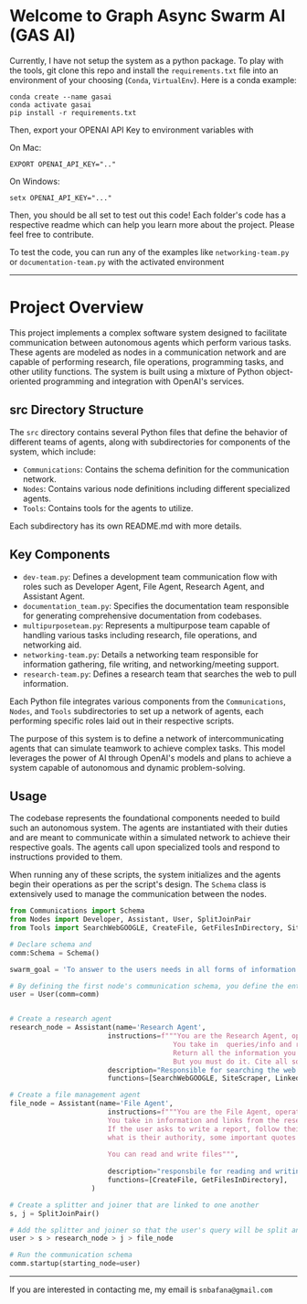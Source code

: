 # Welcome to Graph Async Swarm AI (GAS AI) 

Currently, I have not setup the system as a python package. To play with the tools, git clone this repo and install the `requirements.txt` file into an environment of your choosing (`Conda`, `VirtualEnv`). Here is a conda example:

```shell
conda create --name gasai
conda activate gasai
pip install -r requirements.txt
```

Then, export your OPENAI API Key to environment variables with 

On Mac: 
```shell 
EXPORT OPENAI_API_KEY=".."
```

On Windows:
```shell
setx OPENAI_API_KEY="..."
```

Then, you should be all set to test out this code! Each folder's code has a respective readme which can help you learn more about the project. Please feel free to contribute. 

To test the code, you can run any of the examples like `networking-team.py` or `documentation-team.py` with the activated environment

---

# Project Overview

This project implements a complex software system designed to facilitate communication between autonomous agents which perform various tasks. These agents are modeled as nodes in a communication network and are capable of performing research, file operations, programming tasks, and other utility functions. The system is built using a mixture of Python object-oriented programming and integration with OpenAI's services.

## src Directory Structure

The `src` directory contains several Python files that define the behavior of different teams of agents, along with subdirectories for components of the system, which include:

- `Communications`: Contains the schema definition for the communication network.
- `Nodes`: Contains various node definitions including different specialized agents.
- `Tools`: Contains tools for the agents to utilize.

Each subdirectory has its own README.md with more details.

## Key Components

- `dev-team.py`: Defines a development team communication flow with roles such as Developer Agent, File Agent, Research Agent, and Assistant Agent.
- `documentation_team.py`: Specifies the documentation team responsible for generating comprehensive documentation from codebases.
- `multipurposeteam.py`: Represents a multipurpose team capable of handling various tasks including research, file operations, and networking aid.
- `networking-team.py`: Details a networking team responsible for information gathering, file writing, and networking/meeting support.
- `research-team.py`: Defines a research team that searches the web to pull information.

Each Python file integrates various components from the `Communications`, `Nodes`, and `Tools` subdirectories to set up a network of agents, each performing specific roles laid out in their respective scripts.

The purpose of this system is to define a network of intercommunicating agents that can simulate teamwork to achieve complex tasks. This model leverages the power of AI through OpenAI's models and plans to achieve a system capable of autonomous and dynamic problem-solving.

## Usage

The codebase represents the foundational components needed to build such an autonomous system. The agents are instantiated with their duties and are meant to communicate within a simulated network to achieve their respective goals. The agents call upon specialized tools and respond to instructions provided to them.

When running any of these scripts, the system initializes and the agents begin their operations as per the script's design. The `Schema` class is extensively used to manage the communication between the nodes.

```python
from Communications import Schema
from Nodes import Developer, Assistant, User, SplitJoinPair
from Tools import SearchWebGOOGLE, CreateFile, GetFilesInDirectory, SiteScraper, LinkedINSearch

# Declare schema and 
comm:Schema = Schema()

swarm_goal = 'To answer to the users needs in all forms of information gathering, email and file writing, and networking/meeting aid'

# By defining the first node's communication schema, you define the entire system's schema
user = User(comm=comm)


# Create a research agent
research_node = Assistant(name='Research Agent', 
                        instructions=f"""You are the Research Agent, operating for the following swarm goal: {swarm_goal}
                                        You take in  queries/info and research the info through your function calling. 
                                        Return all the information you gained like links, web info, and most specifically website content. Function call concisely, as little as possible. 
                                        But you must do it. Cite all sources, and query with relevance. Do not ask for any advice. Just execute all the research you can do, navigate as many website, and return all your information""",
                        description="Responsible for searching the web and pulling information",
                        functions=[SearchWebGOOGLE, SiteScraper, LinkedINSearch])

# Create a file management agent
file_node = Assistant(name='File Agent', 
                        instructions=f"""You are the File Agent, operating for the following swarm goal: {swarm_goal} 
                        You take in information and links from the research agent, and write a markdown report that summarizes all that was learned. Some questions to think about are: 
                        If the user asks to write a report, follow their guidelines exactly. Do not deviate from the command, and for these reports on individuals, follow the following guidelines:
                        what is their authority, some important quotes or things they have done, and more. Prep the notes so that they are usable for a potential meeting
                        
                        You can read and write files""",
                    
                        description="responsbile for reading and writing files, most specifically, writing the report files",
                        functions=[CreateFile, GetFilesInDirectory],
                    )

# Create a splitter and joiner that are linked to one another
s, j = SplitJoinPair()

# Add the splitter and joiner so that the user's query will be split and handled simultaneously and this information will be combined and fed to the file node
user > s > research_node > j > file_node

# Run the communication schema
comm.startup(starting_node=user)

```


---

If you are interested in contacting me, my email is `snbafana@gmail.com`


